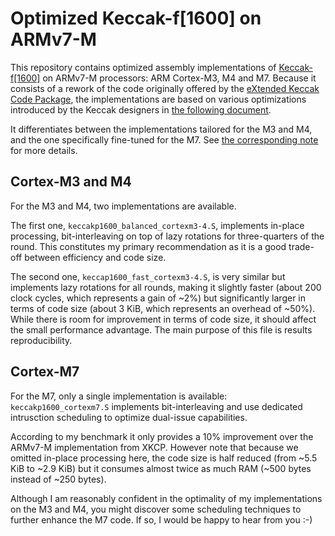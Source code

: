 # Optimized Keccak-f[1600] on ARMv7-M

This repository contains optimized assembly implementations of [Keccak-f[1600]](https://keccak.team/keccak.html) on ARMv7-M processors: ARM Cortex-M3, M4 and M7.
Because it consists of a rework of the code originally offered by the [eXtended Keccak Code Package](https://github.com/XKCP/XKCP), the implementations are based on various optimizations introduced by the Keccak designers in [the following document](https://keccak.team/files/Keccak-implementation-3.2.pdf).

It differentiates between the implementations tailored for the M3 and M4, and the one specifically fine-tuned for the M7. See [the corresponding note](https://eprint.iacr.org/2023/773) for more details.

## Cortex-M3 and M4
For the M3 and M4, two implementations are available.

The first one, `keccakp1600_balanced_cortexm3-4.S`, implements in-place processing, bit-interleaving on top of lazy rotations for three-quarters of the round. This constitutes my primary recommendation as it is a good trade-off between efficiency and code size.

The second one, `keccap1600_fast_cortexm3-4.S`, is very similar but implements lazy rotations for all rounds, making it slightly faster (about 200 clock cycles, which represents a gain of ~2%) but significantly larger in terms of code size (about 3 KiB, which represents an overhead of ~50%). While there is room for improvement in terms of code size, it should affect the small performance advantage. The main purpose of this file is results reproducibility.

## Cortex-M7
For the M7, only a single implementation is available: `keccakp1600_cortexm7.S` implements bit-interleaving and use dedicated intrusction scheduling to optimize dual-issue capabilities.

According to my benchmark it only provides a 10% improvement over the ARMv7-M implementation from XKCP.
However note that because we omitted in-place processing here, the code size is half reduced (from ~5.5 KiB to ~2.9 KiB) but it consumes almost twice as much RAM (~500 bytes instead of ~250 bytes).

Although I am reasonably confident in the optimality of my implementations on the M3 and M4, you might discover some scheduling techniques to further enhance the M7 code. If so, I would be happy to hear from you :-)
